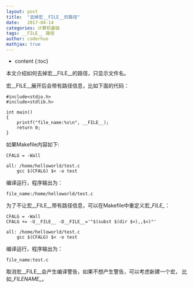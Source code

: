 ```yaml
---
layout: post  
title:  "去掉宏__FILE__的路径"  
date:   2017-04-14  
categories: 计算机基础  
tags: __FILE__ 路径  
author: coderhuo  
mathjax: true  
---
```


* content
{:toc}

本文介绍如何去掉宏__FILE__的路径，只显示文件名。





  
宏\__FILE\__展开后会带有路径信息，比如下面的代码：

```
#include<stdio.h>
#include<stdlib.h>

int main()
{
	printf("file_name:%s\n", __FILE__);
	return 0;
}
```

如果Makefile内容如下:

```
CFALG = -Wall

all: /home/helloworld/test.c
	gcc $(CFALG) $< -o test
```

编译运行，程序输出为：

```
file_name:/home/helloworld/test.c
```

为了不让宏\__FILE\__带有路径信息，可以在Makefile中重定义宏\__FILE\__：

```
CFALG = -Wall
CFALG += -U__FILE__ -D__FILE__='"$(subst $(dir $<),,$<)"'

all: /home/helloworld/test.c
	gcc $(CFALG) $< -o test
```

编译运行，程序输出为：

```
file_name:test.c
```

取消宏\__FILE\__会产生编译警告，如果不想产生警告，可以考虑新建一个宏， 比如\__FILENAME\__。